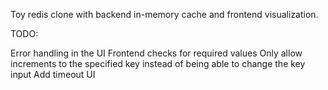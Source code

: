 Toy redis clone with backend in-memory cache and frontend visualization.

TODO:

Error handling in the UI
Frontend checks for required values
Only allow increments to the specified key instead of being able to change the key input
Add timeout UI